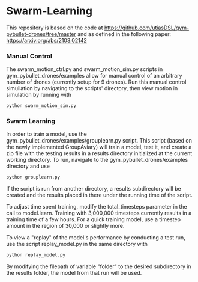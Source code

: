 # Swarm-Learning

This repository is based on the code at https://github.com/utiasDSL/gym-pybullet-drones/tree/master and as defined in the following paper: https://arxiv.org/abs/2103.02142

### Manual Control

The swarm_motion_ctrl.py and swarm_motion_sim.py scripts in gym_pybullet_drones/examples allow for manual control of an arbitrary number of drones (currently setup for 9 drones). Run this manual control simuilation by navigating to the scripts' directory, then view motion in simulation by running with

```sh
python swarm_motion_sim.py
```

### Swarm Learning

In order to train a model, use the gym_pybullet_drones/examples/grouplearn.py script. This script (based on the newly implemented GroupAviary) will train a model, test it, and create a zip file with the testing results in a results directory initialized at the current working directory. To run, navigate to the gym_pybullet_drones/examples directory and use

```sh
python grouplearn.py
```
If the script is run from another directory, a results subdirectory will be created and the results placed in there under the running time of the script.

To adjust time spent training, modify the total_timesteps parameter in the call to model.learn. Training with 3,000,000 timesteps currently results in a training time of a few hours. For a quick training model, use a timestep amount in the region of 30,000 or slightly more.

To view a "replay" of the model's performance by conducting a test run, use the script replay_model.py in the same directory with 

```sh
python replay_model.py
```
By modifying the filepath of variable "folder" to the desired subdirectory in the results folder, the model from that run will be used.
